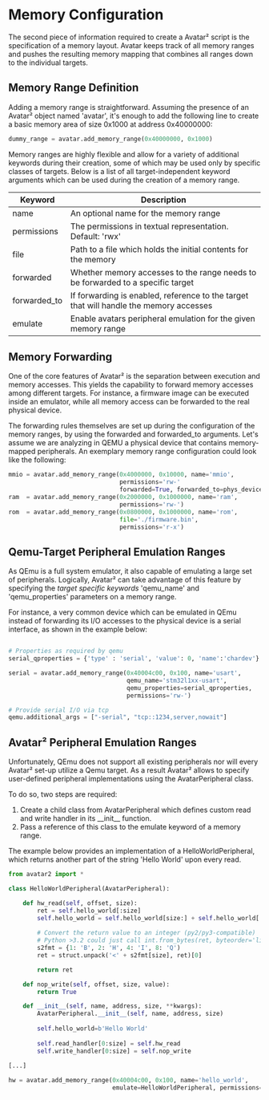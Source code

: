 # Memory Configuration

The second piece of information required to create a Avatar² script is the specification of
a memory layout. Avatar keeps track of all memory ranges and pushes the resulting
memory mapping that combines all ranges down to the individual targets.

## Memory Range Definition

Adding a memory range is straightforward. Assuming the presence of an Avatar²
object named 'avatar', it's enough to add the following line to create a basic
memory area of size 0x1000 at address 0x40000000:

```python
dummy_range = avatar.add_memory_range(0x40000000, 0x1000)
```

Memory ranges are highly flexible and allow for a variety of additional
keywords during their creation, some of which may be used only by 
specific classes of targets. Below is a list of all target-independent
keyword arguments which can be used during the creation of a memory range.

| Keyword      | Description                                                               |
|--------------|---------------------------------------------------------------------------|
| name         | An optional name for the memory range                                     |
| permissions  | The permissions in textual representation. Default: 'rwx'                 |
| file         | Path to a file which holds the initial contents for the memory            |
| forwarded    | Whether memory accesses to the range needs to be forwarded to a specific target |
| forwarded_to | If forwarding is enabled, reference to the target that will handle the memory accesses |
| emulate      | Enable avatars peripheral emulation for the given memory range            |

## Memory Forwarding

One of the core features of Avatar² is the separation between execution and 
memory accesses. This yields the capability to forward memory accesses
among different targets. For instance, a firmware image can be executed
inside an emulator, while all memory access can be forwarded to the real
physical device.

The forwarding rules themselves are set up during the configuration of the 
memory ranges, by using the forwarded and forwarded_to arguments.
Let's assume we are analyzing in QEMU a physical device that contains memory-mapped peripherals.
An exemplary memory range configuration could look like the following:

```python
mmio = avatar.add_memory_range(0x4000000, 0x10000, name='mmio',
                               permissions='rw-'
                               forwarded=True, forwarded_to=phys_device)
ram  = avatar.add_memory_range(0x2000000, 0x1000000, name='ram',
                               permissions='rw-')
rom  = avatar.add_memory_range(0x0800000, 0x1000000, name='rom',
                               file='./firmware.bin',
                               permissions='r-x')
```


## Qemu-Target Peripheral Emulation Ranges

As QEmu is a full system emulator, it also capable of emulating a large set of peripherals.
Logically, Avatar² can take advantage of this feature 
by specifying the _target specific keywords_
'qemu\_name' and 'qemu\_properties' parameters on a memory range.

For instance, a very common device which can be emulated in QEmu
instead of forwarding its I/O accesses to the physical device is a serial
interface, as shown in the example below:

```python

# Properties as required by qemu
serial_qproperties = {'type' : 'serial', 'value': 0, 'name':'chardev'}

serial = avatar.add_memory_range(0x40004c00, 0x100, name='usart',
                                 qemu_name='stm32l1xx-usart',
                                 qemu_properties=serial_qproperties, 
                                 permissions='rw-')

# Provide serial I/O via tcp
qemu.additional_args = ["-serial", "tcp::1234,server,nowait"]
```

## Avatar² Peripheral Emulation Ranges

Unfortunately, QEmu does not support all existing peripherals nor will every 
Avatar² set-up utilize a Qemu target.
As a result Avatar² allows to specify user-defined peripheral implementations
using the AvatarPeripheral class.

To do so, two steps are required:

1. Create a child class from AvatarPeripheral which defines custom read and
write handler in its \_\_init\_\_ function.
2. Pass a reference of this class to the emulate keyword of a memory range.

The example below provides an implementation of a HelloWorldPeripheral, which
returns another part of the string 'Hello World' upon every read.

```python
from avatar2 import *

class HelloWorldPeripheral(AvatarPeripheral):

    def hw_read(self, offset, size):         
        ret = self.hello_world[:size]
        self.hello_world = self.hello_world[size:] + self.hello_world[:size]
        
        # Convert the return value to an integer (py2/py3-compatible)
        # Python >3.2 could just call int.from_bytes(ret, byteorder='little')
        s2fmt = {1: 'B', 2: 'H', 4: 'I', 8: 'Q')
        ret = struct.unpack('<' + s2fmt[size], ret)[0]

        return ret

    def nop_write(self, offset, size, value):
        return True    

    def __init__(self, name, address, size, **kwargs):
        AvatarPeripheral.__init__(self, name, address, size)
        
        self.hello_world=b'Hello World'
        
        self.read_handler[0:size] = self.hw_read 
        self.write_handler[0:size] = self.nop_write
        
[...]        

hw = avatar.add_memory_range(0x40004c00, 0x100, name='hello_world',
                             emulate=HelloWorldPeripheral, permissions='rw-')        
```
